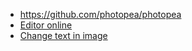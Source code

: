 - https://github.com/photopea/photopea
- [Editor online](https://www.photopea.com/?p=%7B%22files%22:%5B%22data:image/png;base64,iVBORw0KGgoAAAANSUhEUgAAAAUAAAAFCAYAAACNbyblAAAAHElEQVQI12P4//8/w38GIAXDIBKE0DHxgljNBAAO9TXL0Y4OHwAAAABJRU5ErkJggg==%22%5D%7D)
- [Change text in image](https://www.photopea.com/tuts/change-text-in-image-online/)